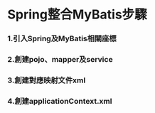 # Spring整合MyBatis步驟
### 1.引入Spring及MyBatis相關座標
### 2.創建pojo、mapper及service
### 3.創建對應映射文件xml
### 4.創建applicationContext.xml